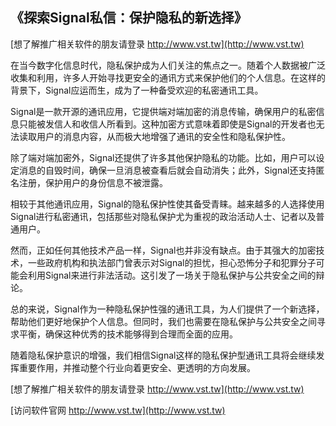 ## **《探索Signal私信：保护隐私的新选择》**

[想了解推广相关软件的朋友请登录 http://www.vst.tw](http://www.vst.tw)

在当今数字化信息时代，隐私保护成为人们关注的焦点之一。随着个人数据被广泛收集和利用，许多人开始寻找更安全的通讯方式来保护他们的个人信息。在这样的背景下，Signal应运而生，成为了一种备受欢迎的私密通讯工具。

Signal是一款开源的通讯应用，它提供端对端加密的消息传输，确保用户的私密信息只能被发信人和收信人所看到。这种加密方式意味着即使是Signal的开发者也无法读取用户的消息内容，从而极大地增强了通讯的安全性和隐私保护性。

除了端对端加密外，Signal还提供了许多其他保护隐私的功能。比如，用户可以设定消息的自毁时间，确保一旦消息被查看后就会自动消失；此外，Signal还支持匿名注册，保护用户的身份信息不被泄露。

相较于其他通讯应用，Signal的隐私保护性使其备受青睐。越来越多的人选择使用Signal进行私密通讯，包括那些对隐私保护尤为重视的政治活动人士、记者以及普通用户。

然而，正如任何其他技术产品一样，Signal也并非没有缺点。由于其强大的加密技术，一些政府机构和执法部门曾表示对Signal的担忧，担心恐怖分子和犯罪分子可能会利用Signal来进行非法活动。这引发了一场关于隐私保护与公共安全之间的辩论。

总的来说，Signal作为一种隐私保护性强的通讯工具，为人们提供了一个新选择，帮助他们更好地保护个人信息。但同时，我们也需要在隐私保护与公共安全之间寻求平衡，确保这种优秀的技术能够得到合理而全面的应用。

随着隐私保护意识的增强，我们相信Signal这样的隐私保护型通讯工具将会继续发挥重要作用，并推动整个行业向着更安全、更透明的方向发展。

[想了解推广相关软件的朋友请登录 http://www.vst.tw](http://www.vst.tw)


[访问软件官网 http://www.vst.tw](http://www.vst.tw)
